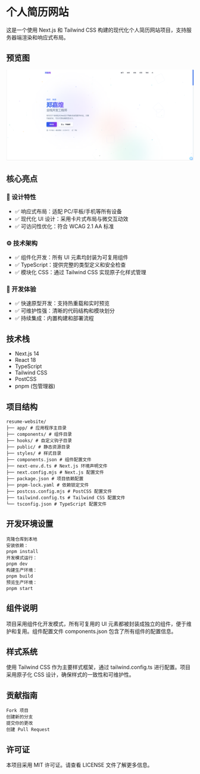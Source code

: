 # 个人简历网站

这是一个使用 Next.js 和 Tailwind CSS 构建的现代化个人简历网站项目，支持服务器端渲染和响应式布局。

## 预览图

![预览图](./public/project/resume-website.png)

## 核心亮点

### 🎨 设计特性

- ✅ 响应式布局：适配 PC/平板/手机等所有设备
- ✅ 现代化 UI 设计：采用卡片式布局与微交互动效
- ✅ 可访问性优化：符合 WCAG 2.1 AA 标准

### ⚙️ 技术架构

- ✅ 组件化开发：所有 UI 元素均封装为可复用组件
- ✅ TypeScript：提供完整的类型定义和安全检查
- ✅ 模块化 CSS：通过 Tailwind CSS 实现原子化样式管理

### 🚀 开发体验

- ✅ 快速原型开发：支持热重载和实时预览
- ✅ 可维护性强：清晰的代码结构和模块划分
- ✅ 持续集成：内置构建和部署流程

## 技术栈

- Next.js 14
- React 18
- TypeScript
- Tailwind CSS
- PostCSS
- pnpm (包管理器)

## 项目结构

```
resume-website/
├── app/ # 应用程序主目录
├── components/ # 组件目录
├── hooks/ # 自定义钩子目录
├── public/ # 静态资源目录
├── styles/ # 样式目录
├── components.json # 组件配置文件
├── next-env.d.ts # Next.js 环境声明文件
├── next.config.mjs # Next.js 配置文件
├── package.json # 项目依赖配置
├── pnpm-lock.yaml # 依赖锁定文件
├── postcss.config.mjs # PostCSS 配置文件
├── tailwind.config.ts # Tailwind CSS 配置文件
└── tsconfig.json # TypeScript 配置文件

```

## 开发环境设置

```
克隆仓库到本地
安装依赖：
pnpm install
开发模式运行：
pnpm dev
构建生产环境：
pnpm build
预览生产环境：
pnpm start

```

## 组件说明

项目采用组件化开发模式，所有可复用的 UI 元素都被封装成独立的组件，便于维护和复用。组件配置文件 components.json 包含了所有组件的配置信息。

## 样式系统

使用 Tailwind CSS 作为主要样式框架，通过 tailwind.config.ts 进行配置。项目采用原子化 CSS 设计，确保样式的一致性和可维护性。

## 贡献指南

```
Fork 项目
创建新的分支
提交你的更改
创建 Pull Request

```

## 许可证

本项目采用 MIT 许可证。请查看 LICENSE 文件了解更多信息。
